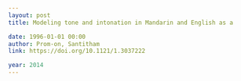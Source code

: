 ```yaml
---
layout: post
title: Modeling tone and intonation in Mandarin and English as a

date: 1996-01-01 00:00
author: Prom-on, Santitham
link: https://doi.org/10.1121/1.3037222

year: 2014
---
```



